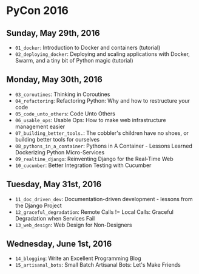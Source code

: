PyCon 2016
==========

Sunday, May 29th, 2016
----------------------
* `01_docker`: Introduction to Docker and containers (tutorial)
* `02_deploying_docker`: Deploying and scaling applications with Docker, Swarm,
  and a tiny bit of Python magic (tutorial)

Monday, May 30th, 2016
----------------------
* `03_coroutines`: Thinking in Coroutines
* `04_refactoring`: Refactoring Python: Why and how to restructure your code
* `05_code_unto_others`: Code Unto Others
* `06_usable_ops`: Usable Ops: How to make web infrastructure management easier
* `07_building_better_tools.`: The cobbler's children have no shoes, or
  building better tools for ourselves
* `08_pythons_in_a_container`: Pythons in A Container - Lessons Learned
  Dockerizing Python Micro-Services
* `09_realtime_django`: Reinventing Django for the Real-Time Web
* `10_cucumber`: Better Integration Testing with Cucumber

Tuesday, May 31st, 2016
----------------------
* `11_doc_driven_dev`: Documentation-driven development - lessons from the
  Django Project
* `12_graceful_degradation`: Remote Calls != Local Calls: Graceful Degradation
  when Services Fail
* `13_web_design`: Web Design for Non-Designers

Wednesday, June 1st, 2016
----------------------
* `14_blogging`: Write an Excellent Programming Blog
* `15_artisanal_bots`: Small Batch Artisanal Bots: Let's Make Friends
